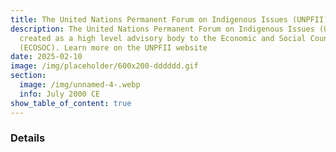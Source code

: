 ```yaml
---
title: The United Nations Permanent Forum on Indigenous Issues (UNPFII) is created.
description: The United Nations Permanent Forum on Indigenous Issues (UNPFII) is
  created as a high level advisory body to the Economic and Social Council
  (ECOSOC). Learn more on the UNPFII website
date: 2025-02-10
image: /img/placeholder/600x200-dddddd.gif
section:
  image: /img/unnamed-4-.webp
  info: July 2000 CE
show_table_of_content: true
---
```

### Details

